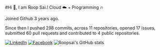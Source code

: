 #Hi 👋, I am Roop Sai.!
Cloud ☁️ + Programming 🔥 

Joined Github 3 years ago.

Since then I pushed 298 commits, across 11 repositories, opened 17 issues, submitted 60 pull requests and contributed to 4 public repositories.

[![LinkedIn](https://img.shields.io/badge/LinkedIn-blue.svg?style=for-the-badge&logo=linkedin)](https://www.linkedin.com/in/roopsai/)
[![Facebook](https://img.shields.io/badge/facebook-blue.svg?style=for-the-badge&logo=facebook&logoColor=white)](https://www.facebook.com/roopsai.surampudi.1)
![Roopsai's GitHub stats](https://github-readme-stats.vercel.app/api?username=sroopsai&show_icons=true&theme=tokyonight&count_private=true)

